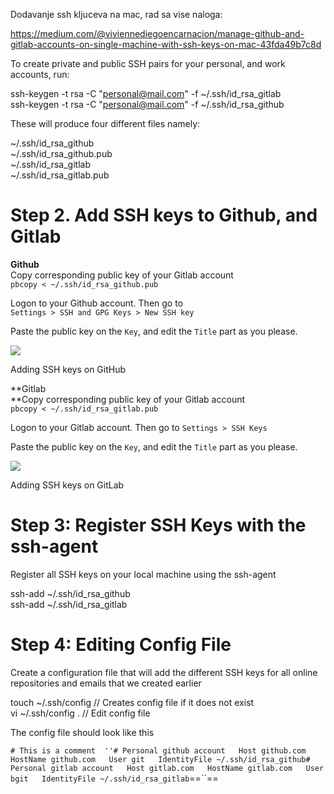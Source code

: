 
Dodavanje ssh kljuceva na mac, rad sa vise naloga:

https://medium.com/@viviennediegoencarnacion/manage-github-and-gitlab-accounts-on-single-machine-with-ssh-keys-on-mac-43fda49b7c8d

To create private and public SSH pairs for your personal, and work accounts, run:

ssh-keygen -t rsa -C "personal@mail.com" -f ~/.ssh/id_rsa_gitlab  
ssh-keygen -t rsa -C "personal@mail.com" -f ~/.ssh/id_rsa_github

These will produce four different files namely:

~/.ssh/id_rsa_github  
~/.ssh/id_rsa_github.pub  
~/.ssh/id_rsa_gitlab  
~/.ssh/id_rsa_gitlab.pub

# Step 2. Add SSH keys to Github, and Gitlab

**Github**  
Copy corresponding public key of your Gitlab account  
`pbcopy < ~/.ssh/id_rsa_github.pub`

Logon to your Github account. Then go to  
`Settings > SSH and GPG Keys > New SSH key`

Paste the public key on the `Key`, and edit the `Title` part as you please.

![](https://miro.medium.com/v2/resize:fit:700/1*jmsHUf2Kprpkrt5hQHpk-Q.png)

Adding SSH keys on GitHub

**Gitlab  
**Copy corresponding public key of your Gitlab account  
`pbcopy < ~/.ssh/id_rsa_gitlab.pub`

Logon to your Gitlab account. Then go to `Settings > SSH Keys`

Paste the public key on the `Key`, and edit the `Title` part as you please.

![](https://miro.medium.com/v2/resize:fit:700/1*vuCcJfAkiPwkbBfcQCmQ0Q.png)

Adding SSH keys on GitLab

# Step 3: Register SSH Keys with the ssh-agent

Register all SSH keys on your local machine using the ssh-agent

ssh-add ~/.ssh/id_rsa_github  
ssh-add ~/.ssh/id_rsa_gitlab

# Step 4: Editing Config File

Create a configuration file that will add the different SSH keys for all online repositories and emails that we created earlier

touch ~/.ssh/config    // Creates config file if it does not exist  
vi ~/.ssh/config .     // Edit config file

The config file should look like this

`# This is a comment 
''# Personal github account  
Host github.com  
   HostName github.com  
   User git  
   IdentityFile ~/.ssh/id_rsa_github# Personal gitlab account  
Host gitlab.com  
   HostName gitlab.com  
   User bgit  
   IdentityFile ~/.ssh/id_rsa_gitlab`==``==